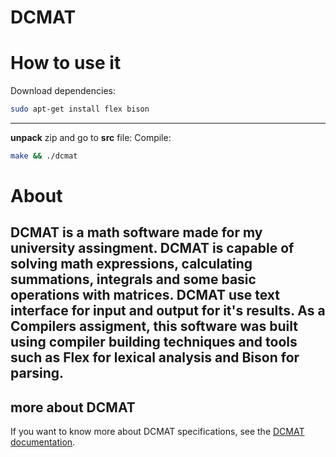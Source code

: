  DCMAT
=========

# How to use it
Download dependencies:
```bash
sudo apt-get install flex bison
```
---
**unpack** zip and go to **src** file:
Compile:
```bash
make && ./dcmat
```

# About
DCMAT is a math software made for my university assingment. DCMAT is capable of solving math expressions, calculating summations, integrals and some basic operations with matrices. DCMAT use text interface for input and output for it's results.
As a Compilers assigment, this software was built using compiler building techniques and tools such as Flex for lexical analysis and Bison for parsing.
---
## more about DCMAT
If you want to know more about DCMAT specifications, see the [DCMAT documentation](./DCMAT.pdf).